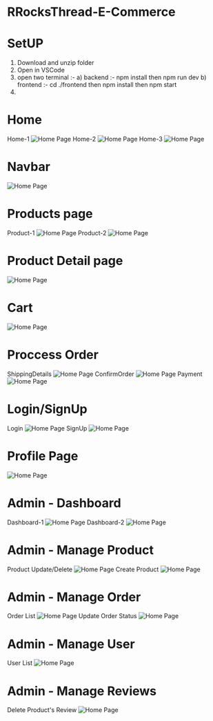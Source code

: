 # RRocksThread-E-Commerce
# SetUP
1) Download and unzip folder
2) Open in VSCode
3) open two terminal :- 
 a) backend :-  npm install then npm run dev
 b) frontend :- cd ./frontend then npm install then npm start
4) 
# Home
Home-1
![Home Page](https://raw.githubusercontent.com/kashyap9188/RRocksThread-E-Commerce/main/ScreenShots/ScreenShots-1.jpg)
Home-2
![Home Page](https://raw.githubusercontent.com/kashyap9188/RRocksThread-E-Commerce/main/ScreenShots/ScreenShots-2.jpg)
Home-3
![Home Page](https://raw.githubusercontent.com/kashyap9188/RRocksThread-E-Commerce/main/ScreenShots/ScreenShots-3.jpg)
# Navbar
![Home Page](https://raw.githubusercontent.com/kashyap9188/RRocksThread-E-Commerce/main/ScreenShots/ScreenShots-4.jpg)
# Products page
Product-1
![Home Page](https://raw.githubusercontent.com/kashyap9188/RRocksThread-E-Commerce/main/ScreenShots/ScreenShots-5.jpg)
Product-2
![Home Page](https://raw.githubusercontent.com/kashyap9188/RRocksThread-E-Commerce/main/ScreenShots/ScreenShots-6.jpg)
# Product Detail page
![Home Page](https://raw.githubusercontent.com/kashyap9188/RRocksThread-E-Commerce/main/ScreenShots/ScreenShots-7.jpg)
# Cart
![Home Page](https://raw.githubusercontent.com/kashyap9188/RRocksThread-E-Commerce/main/ScreenShots/ScreenShots-8.jpg)
# Proccess Order
ShippingDetails
![Home Page](https://raw.githubusercontent.com/kashyap9188/RRocksThread-E-Commerce/main/ScreenShots/ScreenShots-9.jpg)
ConfirmOrder
![Home Page](https://raw.githubusercontent.com/kashyap9188/RRocksThread-E-Commerce/main/ScreenShots/ScreenShots-10.jpg)
Payment
![Home Page](https://raw.githubusercontent.com/kashyap9188/RRocksThread-E-Commerce/main/ScreenShots/ScreenShots-11.jpg)
# Login/SignUp
Login
![Home Page](https://raw.githubusercontent.com/kashyap9188/RRocksThread-E-Commerce/main/ScreenShots/ScreenShots-12.jpg)
SignUp
![Home Page](https://raw.githubusercontent.com/kashyap9188/RRocksThread-E-Commerce/main/ScreenShots/ScreenShots-13.jpg)
# Profile Page
![Home Page](https://raw.githubusercontent.com/kashyap9188/RRocksThread-E-Commerce/main/ScreenShots/ScreenShots-14.jpg)
# Admin - Dashboard
Dashboard-1
![Home Page](https://raw.githubusercontent.com/kashyap9188/RRocksThread-E-Commerce/main/ScreenShots/ScreenShots-15.jpg)
Dashboard-2
![Home Page](https://raw.githubusercontent.com/kashyap9188/RRocksThread-E-Commerce/main/ScreenShots/ScreenShots-16.jpg)
# Admin - Manage Product
Product Update/Delete
![Home Page](https://raw.githubusercontent.com/kashyap9188/RRocksThread-E-Commerce/main/ScreenShots/ScreenShots-17.jpg)
Create Product
![Home Page](https://raw.githubusercontent.com/kashyap9188/RRocksThread-E-Commerce/main/ScreenShots/ScreenShots-18.jpg)
# Admin - Manage Order
Order List
![Home Page](https://raw.githubusercontent.com/kashyap9188/RRocksThread-E-Commerce/main/ScreenShots/ScreenShots-19.jpg)
Update Order Status
![Home Page](https://raw.githubusercontent.com/kashyap9188/RRocksThread-E-Commerce/main/ScreenShots/ScreenShots-20.jpg)
# Admin - Manage User
User List
![Home Page](https://raw.githubusercontent.com/kashyap9188/RRocksThread-E-Commerce/main/ScreenShots/ScreenShots-21.jpg)
# Admin - Manage Reviews
Delete Product's Review
![Home Page](https://raw.githubusercontent.com/kashyap9188/RRocksThread-E-Commerce/main/ScreenShots/ScreenShots-22.jpg)
